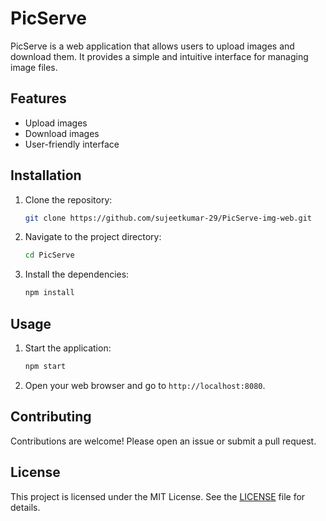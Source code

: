 # PicServe

PicServe is a web application that allows users to upload images and download them. It provides a simple and intuitive interface for managing image files.

## Features

- Upload images
- Download images
- User-friendly interface

## Installation

1. Clone the repository:
    ```bash
    git clone https://github.com/sujeetkumar-29/PicServe-img-web.git
    ```
2. Navigate to the project directory:
    ```bash
    cd PicServe
    ```
3. Install the dependencies:
    ```bash
    npm install
    ```

## Usage

1. Start the application:
    ```bash
    npm start
    ```
2. Open your web browser and go to `http://localhost:8080`.

## Contributing

Contributions are welcome! Please open an issue or submit a pull request.

## License

This project is licensed under the MIT License. See the [LICENSE](LICENSE) file for details.